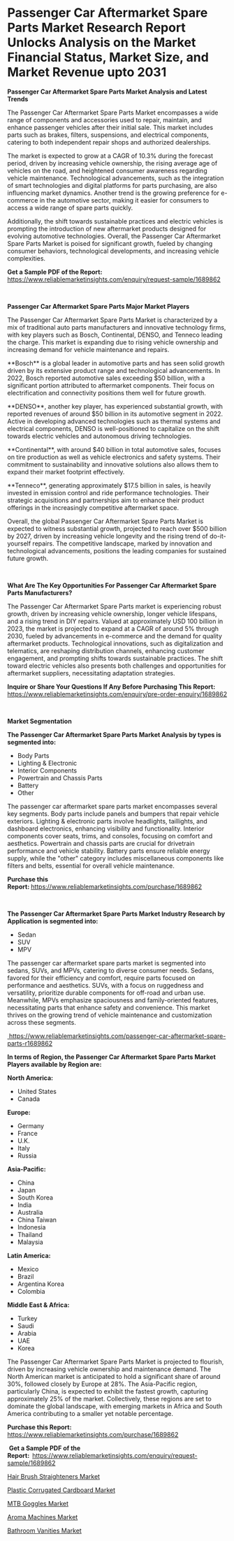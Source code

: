 <p><h1>Passenger Car Aftermarket Spare Parts Market Research Report Unlocks Analysis on the Market Financial Status, Market Size, and Market Revenue upto 2031</h1></p><p><strong>Passenger Car Aftermarket Spare Parts Market Analysis and Latest Trends</strong></p>
<p><p>The Passenger Car Aftermarket Spare Parts Market encompasses a wide range of components and accessories used to repair, maintain, and enhance passenger vehicles after their initial sale. This market includes parts such as brakes, filters, suspensions, and electrical components, catering to both independent repair shops and authorized dealerships. </p><p>The market is expected to grow at a CAGR of 10.3% during the forecast period, driven by increasing vehicle ownership, the rising average age of vehicles on the road, and heightened consumer awareness regarding vehicle maintenance. Technological advancements, such as the integration of smart technologies and digital platforms for parts purchasing, are also influencing market dynamics. Another trend is the growing preference for e-commerce in the automotive sector, making it easier for consumers to access a wide range of spare parts quickly.</p><p>Additionally, the shift towards sustainable practices and electric vehicles is prompting the introduction of new aftermarket products designed for evolving automotive technologies. Overall, the Passenger Car Aftermarket Spare Parts Market is poised for significant growth, fueled by changing consumer behaviors, technological developments, and increasing vehicle complexities.</p></p>
<p><strong>Get a Sample PDF of the Report:&nbsp;</strong> <a href="https://www.reliablemarketinsights.com/enquiry/request-sample/1689862?utm_campaign=1579&utm_medium=2&utm_source=Github&utm_content=ia&utm_term=17102024&utm_id=passenger-car-aftermarket-spare-parts">https://www.reliablemarketinsights.com/enquiry/request-sample/1689862</a></p>
<p>&nbsp;</p>
<p><strong>Passenger Car Aftermarket Spare Parts Major Market Players</strong></p>
<p><p>The Passenger Car Aftermarket Spare Parts Market is characterized by a mix of traditional auto parts manufacturers and innovative technology firms, with key players such as Bosch, Continental, DENSO, and Tenneco leading the charge. This market is expanding due to rising vehicle ownership and increasing demand for vehicle maintenance and repairs.</p><p>**Bosch** is a global leader in automotive parts and has seen solid growth driven by its extensive product range and technological advancements. In 2022, Bosch reported automotive sales exceeding $50 billion, with a significant portion attributed to aftermarket components. Their focus on electrification and connectivity positions them well for future growth.</p><p>**DENSO**, another key player, has experienced substantial growth, with reported revenues of around $50 billion in its automotive segment in 2022. Active in developing advanced technologies such as thermal systems and electrical components, DENSO is well-positioned to capitalize on the shift towards electric vehicles and autonomous driving technologies.</p><p>**Continental**, with around $40 billion in total automotive sales, focuses on tire production as well as vehicle electronics and safety systems. Their commitment to sustainability and innovative solutions also allows them to expand their market footprint effectively.</p><p>**Tenneco**, generating approximately $17.5 billion in sales, is heavily invested in emission control and ride performance technologies. Their strategic acquisitions and partnerships aim to enhance their product offerings in the increasingly competitive aftermarket space.</p><p>Overall, the global Passenger Car Aftermarket Spare Parts Market is expected to witness substantial growth, projected to reach over $500 billion by 2027, driven by increasing vehicle longevity and the rising trend of do-it-yourself repairs. The competitive landscape, marked by innovation and technological advancements, positions the leading companies for sustained future growth.</p></p>
<p>&nbsp;</p>
<p><strong>What Are The Key Opportunities For Passenger Car Aftermarket Spare Parts Manufacturers?</strong></p>
<p><p>The Passenger Car Aftermarket Spare Parts market is experiencing robust growth, driven by increasing vehicle ownership, longer vehicle lifespans, and a rising trend in DIY repairs. Valued at approximately USD 100 billion in 2023, the market is projected to expand at a CAGR of around 5% through 2030, fueled by advancements in e-commerce and the demand for quality aftermarket products. Technological innovations, such as digitalization and telematics, are reshaping distribution channels, enhancing customer engagement, and prompting shifts towards sustainable practices. The shift toward electric vehicles also presents both challenges and opportunities for aftermarket suppliers, necessitating adaptation strategies.</p></p>
<p><strong>Inquire or Share Your Questions If Any Before Purchasing This Report:</strong> <a href="https://www.reliablemarketinsights.com/enquiry/pre-order-enquiry/1689862?utm_campaign=1579&utm_medium=2&utm_source=Github&utm_content=ia&utm_term=17102024&utm_id=passenger-car-aftermarket-spare-parts">https://www.reliablemarketinsights.com/enquiry/pre-order-enquiry/1689862</a></p>
<p>&nbsp;</p>
<p><strong>Market Segmentation</strong></p>
<p><strong>The Passenger Car Aftermarket Spare Parts Market Analysis by types is segmented into:</strong></p>
<p><ul><li>Body Parts</li><li>Lighting & Electronic</li><li>Interior Components</li><li>Powertrain and Chassis Parts</li><li>Battery</li><li>Other</li></ul></p>
<p><p>The passenger car aftermarket spare parts market encompasses several key segments. Body parts include panels and bumpers that repair vehicle exteriors. Lighting & electronic parts involve headlights, taillights, and dashboard electronics, enhancing visibility and functionality. Interior components cover seats, trims, and consoles, focusing on comfort and aesthetics. Powertrain and chassis parts are crucial for drivetrain performance and vehicle stability. Battery parts ensure reliable energy supply, while the "other" category includes miscellaneous components like filters and belts, essential for overall vehicle maintenance.</p></p>
<p><strong>Purchase this Report:&nbsp;</strong><a href="https://www.reliablemarketinsights.com/purchase/1689862?utm_campaign=1579&utm_medium=2&utm_source=Github&utm_content=ia&utm_term=17102024&utm_id=passenger-car-aftermarket-spare-parts">https://www.reliablemarketinsights.com/purchase/1689862</a></p>
<p>&nbsp;</p>
<p><strong>The Passenger Car Aftermarket Spare Parts Market Industry Research by Application is segmented into:</strong></p>
<p><ul><li>Sedan</li><li>SUV</li><li>MPV</li></ul></p>
<p><p>The passenger car aftermarket spare parts market is segmented into sedans, SUVs, and MPVs, catering to diverse consumer needs. Sedans, favored for their efficiency and comfort, require parts focused on performance and aesthetics. SUVs, with a focus on ruggedness and versatility, prioritize durable components for off-road and urban use. Meanwhile, MPVs emphasize spaciousness and family-oriented features, necessitating parts that enhance safety and convenience. This market thrives on the growing trend of vehicle maintenance and customization across these segments.</p></p>
<p><a href="https://www.reliablemarketinsights.com/passenger-car-aftermarket-spare-parts-r1689862?utm_campaign=1579&utm_medium=2&utm_source=Github&utm_content=ia&utm_term=17102024&utm_id=passenger-car-aftermarket-spare-parts">&nbsp;https://www.reliablemarketinsights.com/passenger-car-aftermarket-spare-parts-r1689862</a></p>
<p><strong>In terms of Region, the Passenger Car Aftermarket Spare Parts Market Players available by Region are:</strong></p>
<p>
    <p> <strong> North America: </strong>
        <ul>
            <li>United States</li>
            <li>Canada</li>
        </ul>
        </p> 
    <p> <strong> Europe: </strong>
        <ul>
            <li>Germany</li>
            <li>France</li>
            <li>U.K.</li>
            <li>Italy</li>
            <li>Russia</li>
        </ul>
        </p> 
    <p> <strong> Asia-Pacific: </strong>
        <ul>
            <li>China</li>
            <li>Japan</li>
            <li>South Korea</li>
            <li>India</li>
            <li>Australia</li>
            <li>China Taiwan</li>
            <li>Indonesia</li>
            <li>Thailand</li>
            <li>Malaysia</li>
        </ul>
        </p> 
    <p> <strong> Latin America: </strong>
        <ul>
            <li>Mexico</li>
            <li>Brazil</li>
            <li>Argentina Korea</li>
            <li>Colombia</li>
        </ul>
        </p> 
    <p> <strong> Middle East & Africa: </strong>
        <ul>
            <li>Turkey</li>
            <li>Saudi</li>
            <li>Arabia</li>
            <li>UAE</li>
            <li>Korea</li>
        </ul>
    </p>
    </p>
<p><p>The Passenger Car Aftermarket Spare Parts Market is projected to flourish, driven by increasing vehicle ownership and maintenance demand. The North American market is anticipated to hold a significant share of around 30%, followed closely by Europe at 28%. The Asia-Pacific region, particularly China, is expected to exhibit the fastest growth, capturing approximately 25% of the market. Collectively, these regions are set to dominate the global landscape, with emerging markets in Africa and South America contributing to a smaller yet notable percentage.</p></p>
<p><strong>Purchase this Report: </strong><a href="https://www.reliablemarketinsights.com/purchase/1689862?utm_campaign=1579&utm_medium=2&utm_source=Github&utm_content=ia&utm_term=17102024&utm_id=passenger-car-aftermarket-spare-parts">https://www.reliablemarketinsights.com/purchase/1689862</a></p>
<p>&nbsp;<strong>Get a Sample PDF of the Report:&nbsp;&nbsp;</strong><a href="https://www.reliablemarketinsights.com/enquiry/request-sample/1689862?utm_campaign=1579&utm_medium=2&utm_source=Github&utm_content=ia&utm_term=17102024&utm_id=passenger-car-aftermarket-spare-parts">https://www.reliablemarketinsights.com/enquiry/request-sample/1689862</a></p>
<p><strong></strong></p>
<p><p><a href="https://www.linkedin.com/pulse/hair-brush-straighteners-market-size-growth-trends-statistics-vodpe?utm_campaign=1579&utm_medium=2&utm_source=Github&utm_content=ia&utm_term=17102024&utm_id=passenger-car-aftermarket-spare-parts">Hair Brush Straighteners Market</a></p><p><a href="https://www.linkedin.com/pulse/plastic-corrugated-cardboard-market-revolution-size-share-xwxqe?utm_campaign=1579&utm_medium=2&utm_source=Github&utm_content=ia&utm_term=17102024&utm_id=passenger-car-aftermarket-spare-parts">Plastic Corrugated Cardboard Market</a></p><p><a href="https://www.linkedin.com/pulse/regional-adaptations-global-mtb-goggles-market-trends-overview-6e5te?utm_campaign=1579&utm_medium=2&utm_source=Github&utm_content=ia&utm_term=17102024&utm_id=passenger-car-aftermarket-spare-parts">MTB Goggles Market</a></p><p><a href="https://www.linkedin.com/pulse/strategic-market-insights-global-aroma-machines-2024-pg9de?utm_campaign=1579&utm_medium=2&utm_source=Github&utm_content=ia&utm_term=17102024&utm_id=passenger-car-aftermarket-spare-parts">Aroma Machines Market</a></p><p><a href="https://www.linkedin.com/pulse/bathroom-vanities-market-research-report-exploring-size-revenue-3rhue?utm_campaign=1579&utm_medium=2&utm_source=Github&utm_content=ia&utm_term=17102024&utm_id=passenger-car-aftermarket-spare-parts">Bathroom Vanities Market</a></p></p>